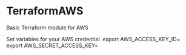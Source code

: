 # TerraformAWS
Basic Terraform module for AWS

Set variables for your AWS credential.
	export AWS_ACCESS_KEY_ID=
	export AWS_SECRET_ACCESS_KEY=

